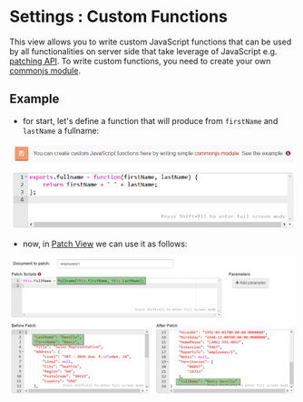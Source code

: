 # Settings : Custom Functions

This view allows you to write custom JavaScript functions that can be used by all functionalities on server side that take leverage of JavaScript e.g. [patching API](../../../client-api/commands/patches/how-to-use-javascript-to-patch-your-documents). To write custom functions, you need to create your own [commonjs module](http://wiki.commonjs.org/wiki/Modules/1.1).

## Example

- for start, let's define a function that will produce from `firstName` and `lastName` a fullname:

![Figure 1. Settings. Custom Functions.](images/custom-functions-1.png)

- now, in [Patch View](../../../studio/overview/documents/patch-view) we can use it as follows:

![Figure 2. Settings. Custom Functions. Patch View.](images/custom-functions-2.png)
